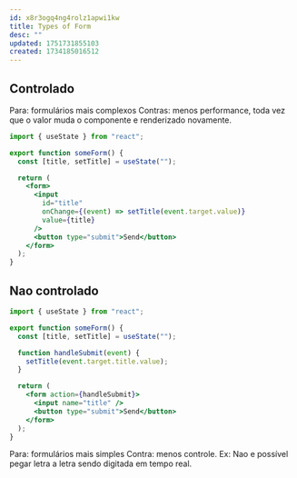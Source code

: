 ```yaml
---
id: x8r3ogq4ng4rolz1apwi1kw
title: Types of Form
desc: ""
updated: 1751731855103
created: 1734185016512
---
```


## Controlado

Para: formulários mais complexos
Contras: menos performance, toda vez que o valor muda o componente e renderizado novamente.

```jsx
import { useState } from "react";

export function someForm() {
  const [title, setTitle] = useState("");

  return (
    <form>
      <input
        id="title"
        onChange={(event) => setTitle(event.target.value)}
        value={title}
      />
      <button type="submit">Send</button>
    </form>
  );
}
```

## Nao controlado

```jsx
import { useState } from "react";

export function someForm() {
  const [title, setTitle] = useState("");

  function handleSubmit(event) {
    setTitle(event.target.title.value);
  }

  return (
    <form action={handleSubmit}>
      <input name="title" />
      <button type="submit">Send</button>
    </form>
  );
}
```

Para: formulários mais simples
Contra: menos controle. Ex: Nao e possível pegar letra a letra sendo digitada em tempo real.
